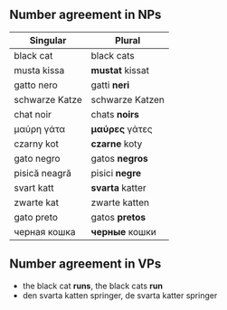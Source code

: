 ## Number agreement in NPs

| Singular | Plural |
| --- | --- |
| black cat | black cats |
| musta kissa | __mustat__ kissat |
| gatto nero | gatti __neri__ |
| schwarze Katze | schwarze Katzen |
| chat noir | chats __noirs__ |
| μαύρη γάτα | __μαύρες__ γάτες |
| czarny kot | __czarne__ koty |
| gato negro | gatos __negros__ |
| pisică neagră | pisici __negre__ |
| svart katt | __svarta__ katter |
| zwarte kat | zwarte katten |
| gato preto | gatos __pretos__ |
| черная кошка | __черные__ кошки |

## Number agreement in VPs

- the black cat __runs__, the black cats __run__
- den svarta katten springer, de svarta katter springer
